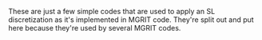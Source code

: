 These are just a few simple codes that are used to apply an SL discretization as it's implemented in MGRIT code. They're split out and put here because they're used by several MGRIT codes.
